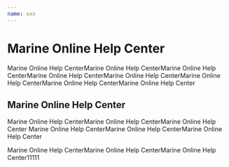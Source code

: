 ```yaml
---
name: xxx
---
```


# Marine Online Help Center
Marine Online Help CenterMarine Online Help CenterMarine Online Help CenterMarine Online Help CenterMarine Online Help CenterMarine Online Help CenterMarine Online Help CenterMarine Online Help Center

## Marine Online Help Center
Marine Online Help CenterMarine Online Help CenterMarine Online Help Center
Marine Online Help CenterMarine Online Help CenterMarine Online Help Center

Marine Online Help CenterMarine Online Help CenterMarine Online Help Center11111
